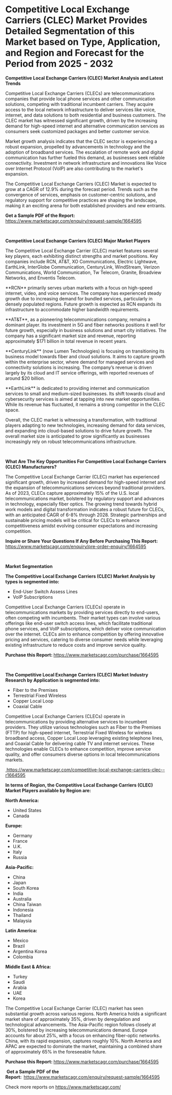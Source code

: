 <p><h1>Competitive Local Exchange Carriers (CLEC) Market Provides Detailed Segmentation of this Market based on Type, Application, and Region and Forecast for the Period from 2025 - 2032</h1></p><p><strong>Competitive Local Exchange Carriers (CLEC) Market Analysis and Latest Trends</strong></p>
<p><p>Competitive Local Exchange Carriers (CLECs) are telecommunications companies that provide local phone services and other communication solutions, competing with traditional incumbent carriers. They acquire access to the local network infrastructure to deliver services like voice, internet, and data solutions to both residential and business customers. The CLEC market has witnessed significant growth, driven by the increasing demand for high-speed internet and alternative communication services as consumers seek customized packages and better customer service.</p><p>Market growth analysis indicates that the CLEC sector is experiencing a robust expansion, propelled by advancements in technology and the adoption of broadband services. The escalation of remote work and digital communication has further fueled this demand, as businesses seek reliable connectivity. Investment in network infrastructure and innovations like Voice over Internet Protocol (VoIP) are also contributing to the market's expansion.</p><p>The Competitive Local Exchange Carriers (CLEC) Market is expected to grow at a CAGR of 12.9% during the forecast period. Trends such as the convergence of services, emphasis on customer-centric solutions, and regulatory support for competitive practices are shaping the landscape, making it an exciting arena for both established providers and new entrants.</p></p>
<p><strong>Get a Sample PDF of the Report:&nbsp;</strong> <a href="https://www.marketscagr.com/enquiry/request-sample/1664595?utm_campaign=1905&utm_medium=2&utm_source=Github&utm_content=ia&utm_term=23032025&utm_id=competitive-local-exchange-carriers-clec">https://www.marketscagr.com/enquiry/request-sample/1664595</a></p>
<p>&nbsp;</p>
<p><strong>Competitive Local Exchange Carriers (CLEC) Major Market Players</strong></p>
<p><p>The Competitive Local Exchange Carrier (CLEC) market features several key players, each exhibiting distinct strengths and market positions. Key companies include RCN, AT&T, XO Communications, Electric Lightwave, EarthLink, InterGlobe Communication, CenturyLink, WindStream, Verizon Communications, World Communication, Tw Telecom, Granite, Broadview Networks, and Enventis Telecom.</p><p>**RCN** primarily serves urban markets with a focus on high-speed internet, video, and voice services. The company has experienced steady growth due to increasing demand for bundled services, particularly in densely populated regions. Future growth is expected as RCN expands its infrastructure to accommodate higher bandwidth requirements.</p><p>**AT&T**, as a pioneering telecommunications company, remains a dominant player. Its investment in 5G and fiber networks positions it well for future growth, especially in business solutions and smart city initiatives. The company has a significant market size and revenue, reporting approximately $171 billion in total revenue in recent years.</p><p>**CenturyLink** (now Lumen Technologies) is focusing on transitioning its business model towards fiber and cloud solutions. It aims to capture growth within the enterprise sector, where demand for managed services and connectivity solutions is increasing. The company’s revenue is driven largely by its cloud and IT service offerings, with reported revenues of around $20 billion.</p><p>**EarthLink** is dedicated to providing internet and communication services to small and medium-sized businesses. Its shift towards cloud and cybersecurity services is aimed at tapping into new market opportunities. While its revenue has fluctuated, it remains a strong competitor in the CLEC space.</p><p>Overall, the CLEC market is witnessing a transformation, with traditional players adapting to new technologies, increasing demand for data services, and expanding into cloud-based solutions to drive future growth. The overall market size is anticipated to grow significantly as businesses increasingly rely on robust telecommunications infrastructure.</p></p>
<p>&nbsp;</p>
<p><strong>What Are The Key Opportunities For Competitive Local Exchange Carriers (CLEC) Manufacturers?</strong></p>
<p><p>The Competitive Local Exchange Carrier (CLEC) market has experienced significant growth, driven by increased demand for high-speed internet and the expansion of telecommunications services beyond traditional providers. As of 2023, CLECs capture approximately 15% of the U.S. local telecommunications market, bolstered by regulatory support and advances in technology, especially fiber optics. The growing trend towards hybrid work models and digital transformation indicates a robust future for CLECs, with an anticipated CAGR of 6-8% through 2028. Strategic partnerships and sustainable pricing models will be critical for CLECs to enhance competitiveness amidst evolving consumer expectations and increasing competition.</p></p>
<p><strong>Inquire or Share Your Questions If Any Before Purchasing This Report:</strong> <a href="https://www.marketscagr.com/enquiry/pre-order-enquiry/1664595?utm_campaign=1905&utm_medium=2&utm_source=Github&utm_content=ia&utm_term=23032025&utm_id=competitive-local-exchange-carriers-clec">https://www.marketscagr.com/enquiry/pre-order-enquiry/1664595</a></p>
<p>&nbsp;</p>
<p><strong>Market Segmentation</strong></p>
<p><strong>The Competitive Local Exchange Carriers (CLEC) Market Analysis by types is segmented into:</strong></p>
<p><ul><li>End-User Switch Assess Lines</li><li>VoIP Subscriptions</li></ul></p>
<p><p>Competitive Local Exchange Carriers (CLECs) operate in telecommunications markets by providing services directly to end-users, often competing with incumbents. Their market types can involve various offerings like end-user switch access lines, which facilitate traditional phone services, and VoIP subscriptions, which deliver voice communication over the internet. CLECs aim to enhance competition by offering innovative pricing and services, catering to diverse consumer needs while leveraging existing infrastructure to reduce costs and improve service quality.</p></p>
<p><strong>Purchase this Report:&nbsp;</strong><a href="https://www.marketscagr.com/purchase/1664595?utm_campaign=1905&utm_medium=2&utm_source=Github&utm_content=ia&utm_term=23032025&utm_id=competitive-local-exchange-carriers-clec">https://www.marketscagr.com/purchase/1664595</a></p>
<p>&nbsp;</p>
<p><strong>The Competitive Local Exchange Carriers (CLEC) Market Industry Research by Application is segmented into:</strong></p>
<p><ul><li>Fiber to the Premises</li><li>Terrestrial Fixed Wireless</li><li>Copper Local Loop</li><li>Coaxial Cable</li></ul></p>
<p><p>Competitive Local Exchange Carriers (CLECs) operate in telecommunications by providing alternative services to incumbent providers. They utilize various technologies such as Fiber to the Premises (FTTP) for high-speed internet, Terrestrial Fixed Wireless for wireless broadband access, Copper Local Loop leveraging existing telephone lines, and Coaxial Cable for delivering cable TV and internet services. These technologies enable CLECs to enhance competition, improve service quality, and offer consumers diverse options in local telecommunications markets.</p></p>
<p><a href="https://www.marketscagr.com/competitive-local-exchange-carriers-clec--r1664595?utm_campaign=1905&utm_medium=2&utm_source=Github&utm_content=ia&utm_term=23032025&utm_id=competitive-local-exchange-carriers-clec">&nbsp;https://www.marketscagr.com/competitive-local-exchange-carriers-clec--r1664595</a></p>
<p><strong>In terms of Region, the Competitive Local Exchange Carriers (CLEC) Market Players available by Region are:</strong></p>
<p>
    <p> <strong> North America: </strong>
        <ul>
            <li>United States</li>
            <li>Canada</li>
        </ul>
        </p> 
    <p> <strong> Europe: </strong>
        <ul>
            <li>Germany</li>
            <li>France</li>
            <li>U.K.</li>
            <li>Italy</li>
            <li>Russia</li>
        </ul>
        </p> 
    <p> <strong> Asia-Pacific: </strong>
        <ul>
            <li>China</li>
            <li>Japan</li>
            <li>South Korea</li>
            <li>India</li>
            <li>Australia</li>
            <li>China Taiwan</li>
            <li>Indonesia</li>
            <li>Thailand</li>
            <li>Malaysia</li>
        </ul>
        </p> 
    <p> <strong> Latin America: </strong>
        <ul>
            <li>Mexico</li>
            <li>Brazil</li>
            <li>Argentina Korea</li>
            <li>Colombia</li>
        </ul>
        </p> 
    <p> <strong> Middle East & Africa: </strong>
        <ul>
            <li>Turkey</li>
            <li>Saudi</li>
            <li>Arabia</li>
            <li>UAE</li>
            <li>Korea</li>
        </ul>
    </p>
    </p>
<p><p>The Competitive Local Exchange Carrier (CLEC) market has seen substantial growth across various regions. North America holds a significant market share of approximately 35%, driven by deregulation and technological advancements. The Asia-Pacific region follows closely at 30%, bolstered by increasing telecommunications demand. Europe accounts for about 25%, with a focus on enhancing fiber-optic networks. China, with its rapid expansion, captures roughly 10%. North America and APAC are expected to dominate the market, maintaining a combined share of approximately 65% in the foreseeable future.</p></p>
<p><strong>Purchase this Report: </strong><a href="https://www.marketscagr.com/purchase/1664595?utm_campaign=1905&utm_medium=2&utm_source=Github&utm_content=ia&utm_term=23032025&utm_id=competitive-local-exchange-carriers-clec">https://www.marketscagr.com/purchase/1664595</a></p>
<p>&nbsp;<strong>Get a Sample PDF of the Report:&nbsp;&nbsp;</strong><a href="https://www.marketscagr.com/enquiry/request-sample/1664595?utm_campaign=1905&utm_medium=2&utm_source=Github&utm_content=ia&utm_term=23032025&utm_id=competitive-local-exchange-carriers-clec">https://www.marketscagr.com/enquiry/request-sample/1664595</a></p>
<p><strong></strong></p>
<p>Check more reports on <a href="https://www.marketscagr.com/?utm_campaign=1905&utm_medium=2&utm_source=Github&utm_content=ia&utm_term=23032025&utm_id=competitive-local-exchange-carriers-clec">https://www.marketscagr.com/</a></p>